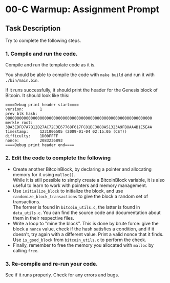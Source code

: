 # 00-C Warmup: Assignment Prompt

## Task Description

Try to complete the following steps.

### 1. Compile and run the code.
Compile and run the template code as it is.

You should be able to compile the code with `make build` and run it with `./bin/main.bin`.

If it runs successfully, it should print the header for the Genesis block of Bitcoin. It should look like this:

```
====Debug print header start====
version:       1
prev blk hash: 0000000000000000000000000000000000000000000000000000000000000000
merkle root:   3BA3EDFD7A7B12B27AC72C3E67768F617FC81BC3888A51323A9FB8AA4B1E5E4A
timestamp:     1231006505 (2009-01-04 02:15:05 (CST))
difficulty:    1D00FFFF
nonce:         2083236893
====Debug print header end====
```

### 2. Edit the code to complete the following
- Create another BitcoinBlock, by declaring a pointer and allocating memory for it using `malloc()`.\
  While it is still possible to simply create a BitcoinBlock variable, it is also useful to learn to work with pointers and memory management.
- Use `initialize_block` to initialize the block, and use `randomize_block_transactions` to give the block a random set of transactions.\
  The former is found in `bitcoin_utils.c`, the latter is found in `data_utils.c`. You can find the source code and documentation about them in their respective files.
- Write a loop to "mine the block". This is done by brute force: give the block a `nonce` value, check if the hash satisfies a condition, and if it doesn't, try again with a different value. Print a valid nonce that it finds.\
  Use `is_good_block` from `bitcoin_utils.c` to perform the check.
- Finally, remember to free the memory you allocated with `malloc` by calling `free`.

### 3. Re-compile and re-run your code.
See if it runs properly. Check for any errors and bugs.
